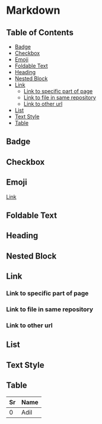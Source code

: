 <h1>Markdown</h1>

<h2>Table of Contents</h2>

- [Badge](#badge)
- [Checkbox](#checkbox)
- [Emoji](#emoji)
- [Foldable Text](#foldable-text)
- [Heading](#heading)
- [Nested Block](#nested-block)
- [Link](#link)
  - [Link to specific part of page](#link-to-specific-part-of-page)
  - [Link to file in same repository](#link-to-file-in-same-repository)
  - [Link to other url](#link-to-other-url)
- [List](#list)
- [Text Style](#text-style)
- [Table](#table)

## Badge

## Checkbox

## Emoji

[Link](https://www.webfx.com/tools/emoji-cheat-sheet/)

## Foldable Text

## Heading

## Nested Block

## Link

### Link to specific part of page

### Link to file in same repository

### Link to other url

## List

## Text Style

## Table

| Sr  | Name |
| --- | ---- |
| 0   | Adil |
